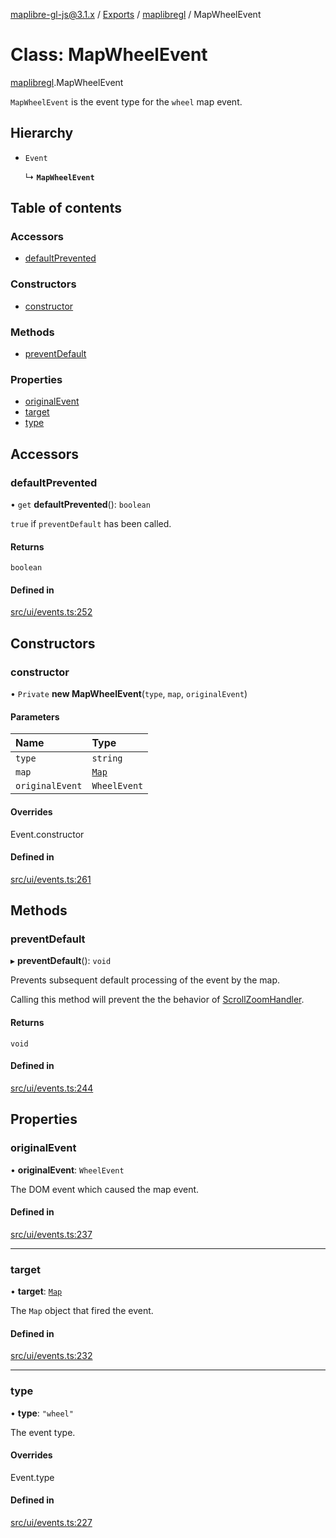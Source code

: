 [maplibre-gl-js@3.1.x](../README.md) / [Exports](../modules.md) / [maplibregl](../modules/maplibregl.md) / MapWheelEvent

# Class: MapWheelEvent

[maplibregl](../modules/maplibregl.md).MapWheelEvent

`MapWheelEvent` is the event type for the `wheel` map event.

## Hierarchy

- `Event`

  ↳ **`MapWheelEvent`**

## Table of contents

### Accessors

- [defaultPrevented](maplibregl.MapWheelEvent.md#defaultprevented)

### Constructors

- [constructor](maplibregl.MapWheelEvent.md#constructor)

### Methods

- [preventDefault](maplibregl.MapWheelEvent.md#preventdefault)

### Properties

- [originalEvent](maplibregl.MapWheelEvent.md#originalevent)
- [target](maplibregl.MapWheelEvent.md#target)
- [type](maplibregl.MapWheelEvent.md#type)

## Accessors

### defaultPrevented

• `get` **defaultPrevented**(): `boolean`

`true` if `preventDefault` has been called.

#### Returns

`boolean`

#### Defined in

[src/ui/events.ts:252](https://github.com/maplibre/maplibre-gl-js/blob/972e15f62/src/ui/events.ts#L252)

## Constructors

### constructor

• `Private` **new MapWheelEvent**(`type`, `map`, `originalEvent`)

#### Parameters

| Name | Type |
| :------ | :------ |
| `type` | `string` |
| `map` | [`Map`](maplibregl.Map.md) |
| `originalEvent` | `WheelEvent` |

#### Overrides

Event.constructor

#### Defined in

[src/ui/events.ts:261](https://github.com/maplibre/maplibre-gl-js/blob/972e15f62/src/ui/events.ts#L261)

## Methods

### preventDefault

▸ **preventDefault**(): `void`

Prevents subsequent default processing of the event by the map.

Calling this method will prevent the the behavior of [ScrollZoomHandler](maplibregl.ScrollZoomHandler.md).

#### Returns

`void`

#### Defined in

[src/ui/events.ts:244](https://github.com/maplibre/maplibre-gl-js/blob/972e15f62/src/ui/events.ts#L244)

## Properties

### originalEvent

• **originalEvent**: `WheelEvent`

The DOM event which caused the map event.

#### Defined in

[src/ui/events.ts:237](https://github.com/maplibre/maplibre-gl-js/blob/972e15f62/src/ui/events.ts#L237)

___

### target

• **target**: [`Map`](maplibregl.Map.md)

The `Map` object that fired the event.

#### Defined in

[src/ui/events.ts:232](https://github.com/maplibre/maplibre-gl-js/blob/972e15f62/src/ui/events.ts#L232)

___

### type

• **type**: ``"wheel"``

The event type.

#### Overrides

Event.type

#### Defined in

[src/ui/events.ts:227](https://github.com/maplibre/maplibre-gl-js/blob/972e15f62/src/ui/events.ts#L227)
